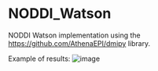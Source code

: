 # NODDI_Watson

NODDI Watson implementation using the https://github.com/AthenaEPI/dmipy library.

Example of results:
![image](https://user-images.githubusercontent.com/49641814/162443456-c7452925-c31e-470e-a484-5dc667a00043.png)
